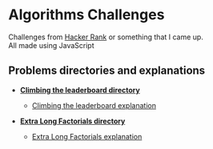 # Algorithms Challenges

Challenges from [Hacker Rank](https://www.hackerrank.com/) or something that I came up.  
All made using JavaScript


## Problems directories and explanations

- **[Climbing the leaderboard directory](https://github.com/cgmbauer/algorithms/tree/master/climbing_the_leaderboard)**
  - [Climbing the leaderboard explanation](https://www.hackerrank.com/challenges/climbing-the-leaderboard/problem)

- **[Extra Long Factorials directory](https://github.com/cgmbauer/algorithms/tree/master/extra_long_factorials)**  
  - [Extra Long Factorials explanation](https://www.hackerrank.com/challenges/extra-long-factorials/problem)
